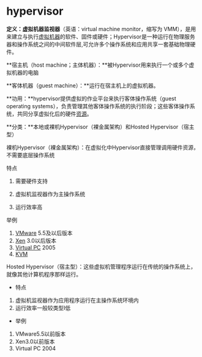 # hypervisor

**定义：虚拟机器监视器**（英语：virtual machine monitor，缩写为 VMM），是用来建立与执行[虚拟机器](https://zh.wikipedia.org/wiki/虛擬機器)的软件、固件或硬件；Hypervisor是一种运行在物理服务器和操作系统之间的中间软件层,可允许多个操作系统和应用共享一套基础物理硬件。

**宿主机（host machine；主体机器）：**被Hypervisor用来执行一个或多个虚拟机器的电脑

**客体机器（guest machine）：**运行在宿主机上的虚拟机器。

**功用：**hypervisor提供虚拟的作业平台来执行客体操作系统（guest operating systems），负责管理其他客体操作系统的执行阶段；这些客体操作系统，共同分享虚拟化后的硬件[资源](https://zh.wikipedia.org/wiki/資源_%28計算機科學%29)。

**分类：**本地或裸机Hypervisor（裸金属架构）和Hosted Hypervisor（宿主型）

裸机Hypervisor（裸金属架构）：在虚拟化中Hypervisor直接管理调用硬件资源，不需要底层操作系统

特点

1. 需要硬件支持

2. 虚拟机监视器作为主操作系统

3. 运行效率高

举例

1. [VMware](https://zh.wikipedia.org/wiki/VMware) 5.5及以后版本
2. [Xen](https://zh.wikipedia.org/wiki/Xen) 3.0以后版本
3. [Virtual PC](https://zh.wikipedia.org/wiki/Virtual_PC) 2005
4. [KVM](https://zh.wikipedia.org/wiki/Kernel-based_Virtual_Machine)

Hosted Hypervisor（宿主型）：这些虚拟机管理程序运行在传统的操作系统上，就像其他计算机程序那样运行。

* 特点

1. 虚拟机监视器作为应用程序运行在主操作系统环境内
2. 运行效率一般较类型I低

* 举例

1. VMware5.5以前版本
2. Xen3.0以前版本
3. Virtual PC 2004



